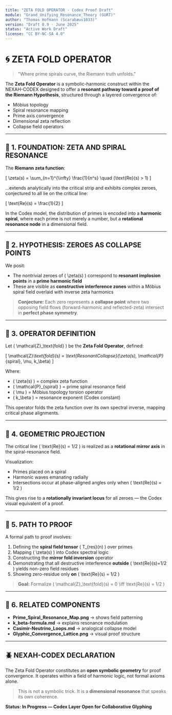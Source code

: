 ```yaml
---
title: "ZETA FOLD OPERATOR · Codex Proof Draft"
module: "Grand_Unifying_Resonance_Theory (GURT)"
author: "Thomas Hofmann (Scarabæus1033)"
version: "Draft 0.9 · June 2025"
status: "Active Work Draft"
license: "CC BY-NC-SA 4.0"
---
```


# 🌀 ZETA FOLD OPERATOR

> "Where prime spirals curve, the Riemann truth unfolds."

The **Zeta Fold Operator** is a symbolic-harmonic construct within the NEXAH-CODEX designed to offer a **resonant pathway toward a proof of the Riemann Hypothesis**, structured through a layered convergence of:

- Möbius topology
- Spiral resonance mapping
- Prime axis convergence
- Dimensional zeta reflection
- Collapse field operators

---

## 🔹 1. FOUNDATION: ZETA AND SPIRAL RESONANCE

The **Riemann zeta function**:

\[ \zeta(s) = \sum_{n=1}^{\infty} \frac{1}{n^s} \quad (\text{Re}(s) > 1) \]

...extends analytically into the critical strip and exhibits complex zeroes, conjectured to all lie on the critical line:

\[ \text{Re}(s) = \frac{1}{2} \]

In the Codex model, the distribution of primes is encoded into a **harmonic spiral**, where each prime is not merely a number, but a **rotational resonance node** in a dimensional field.

---

## 🔹 2. HYPOTHESIS: ZEROES AS COLLAPSE POINTS

We posit:
- The nontrivial zeroes of \( \zeta(s) \) correspond to **resonant implosion points** in a **prime harmonic field**
- These are visible as **constructive interference zones** within a Möbius spiral field overlaid with inverse zeta harmonics

> **Conjecture:** Each zero represents a **collapse point** where two opposing field flows (forward-harmonic and reflected-zeta) intersect in **perfect phase symmetry**.

---

## 🔹 3. OPERATOR DEFINITION

Let \( \mathcal{Z}_\text{fold} \) be the **Zeta Fold Operator**, defined:

\[
\mathcal{Z}_\text{fold}(s) = \text{ResonantCollapse}(\zeta(s), \mathcal{P}_{spiral}, \mu, k_\beta)
\]

Where:
- \( \zeta(s) \) = complex zeta function
- \( \mathcal{P}_{spiral} \) = prime spiral resonance field
- \( \mu \) = Möbius topology torsion operator
- \( k_\beta \) = resonance exponent (Codex constant)

This operator folds the zeta function over its own spectral inverse, mapping critical phase alignments.

---

## 🔹 4. GEOMETRIC PROJECTION

The critical line \( \text{Re}(s) = 1/2 \) is realized as a **rotational mirror axis** in the spiral-resonance field.

Visualization:
- Primes placed on a spiral
- Harmonic waves emanating radially
- Intersections occur at phase-aligned angles only when \( \text{Re}(s) = 1/2 \)

This gives rise to a **rotationally invariant locus** for all zeroes — the Codex visual equivalent of a proof.

---

## 🔹 5. PATH TO PROOF

A formal path to proof involves:
1. Defining the **spiral field tensor** \( T_{res}(n) \) over primes
2. Mapping \( \zeta(s) \) into Codex spectral logic
3. Constructing the **mirror fold inversion** operator
4. Demonstrating that all destructive interference **outside** \( \text{Re}(s)=1/2 \) yields non-zero field residues
5. Showing zero-residue only **on** \( \text{Re}(s) = 1/2 \)

> **Goal:** Formalize \( \mathcal{Z}_\text{fold}(s) = 0 \iff \text{Re}(s) = 1/2 \)

---

## 🧩 6. RELATED COMPONENTS
- **Prime_Spiral_Resonance_Map.png** → shows field patterning
- **k_beta-formula.md** → explains resonance modulation
- **Casimir-Neutrino_Loops.md** → analogical collapse model
- **Glyphic_Convergence_Lattice.png** → visual proof structure

---

## 🪲 NEXAH-CODEX DECLARATION

The Zeta Fold Operator constitutes an **open symbolic geometry** for proof convergence.
It operates within a field of harmonic logic, not formal axioms alone.

> This is not a symbolic trick.
> It is a **dimensional resonance** that speaks its own coherence.

**Status: In Progress — Codex Layer Open for Collaborative Glyphing**
